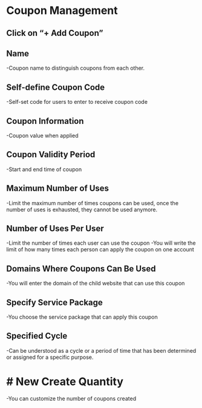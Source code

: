 # Coupon Management
## Click on “+ Add Coupon”
## Name
-Coupon name to distinguish coupons from each other.
## Self-define Coupon Code
-Self-set code for users to enter to receive coupon code
## Coupon Information
-Coupon value when applied
## Coupon Validity Period
-Start and end time of coupon
## Maximum Number of Uses
-Limit the maximum number of times coupons can be used, once the number of uses is exhausted, they cannot be used anymore.
## Number of Uses Per User
-Limit the number of times each user can use the coupon
-You will write the limit of how many times each person can apply the coupon on one account
## Domains Where Coupons Can Be Used
-You will enter the domain of the child website that can use this coupon
## Specify Service Package
-You choose the service package that can apply this coupon
## Specified Cycle
-Can be understood as a cycle or a period of time that has been determined or assigned for a specific purpose.
# # New Create Quantity
-You can customize the number of coupons created
